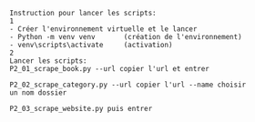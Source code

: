     Instruction pour lancer les scripts:
    1
    - Créer l'environnement virtuelle et le lancer 
    - Python -m venv venv       (création de l'environnement)
    - venv\scripts\activate     (activation)
    2
    Lancer les scripts:
    P2_01_scrape_book.py --url copier l'url et entrer
    
    P2_02_scrape_category.py --url copier l'url --name choisir 
    un nom dossier
    
    P2_03_scrape_website.py puis entrer
